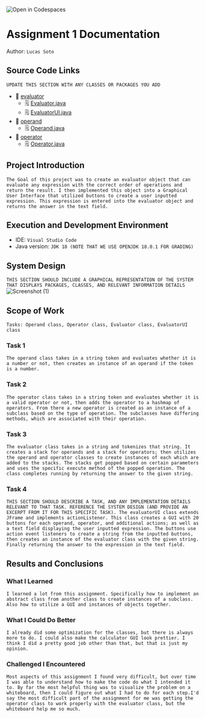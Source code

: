 ![Open in Codespaces](https://classroom.github.com/assets/open-in-codespaces-abfff4d4e15f9e1bd8274d9a39a0befe03a0632bb0f153d0ec72ff541cedbe34.svg)

# Assignment 1 Documentation

Author: `Lucas Soto`

## Source Code Links

`UPDATE THIS SECTION WITH ANY CLASSES OR PACKAGES YOU ADD`

- :open_file_folder: [evaluator](../evaluator)
  - :spiral_notepad: [Evaluator.java](../evaluator/Evaluator.java)
  - :spiral_notepad: [EvaluatorUI.java](../evaluator/EvaluatorUI.java)
- :open_file_folder: [operand](../operand/)
  - :spiral_notepad: [Operand.java](../operand/Operand.java)
- :open_file_folder: [operator](../operator)
  - :spiral_notepad: [Operator.java](../operator/Operator.java)

## Project Introduction

`The Goal of this project was to create an evaluator object that can evaluate any expression with the correct order of operations and return the result. I then implemented this object into a Graphical User Interface that utilized buttons to create a user inputted expression. This expression is entered into the evaluator object and returns the answer in the text field.`

## Execution and Development Environment

- IDE: `Visual Studio Code`
- Java version: `JDK 18 (NOTE THAT WE USE OPENJDK 18.0.1 FOR GRADING)`

## System Design

`THIS SECTION SHOULD INCLUDE A GRAPHICAL REPRESENTATION OF THE SYSTEM THAT DISPLAYS PACKAGES, CLASSES, AND RELEVANT INFORMATION DETAILS`
![Screenshot (1)](https://user-images.githubusercontent.com/100500412/191126174-0463828b-ab4d-4e24-97c7-8c073311d4a5.png)


## Scope of Work

`Tasks: Operand class, Operator class, Evaluator class, EvaluatorUI class`

### Task 1

`The operand class takes in a string token and evaluates whether it is a number or not, then creates an instance of an operand if the token is a number.`

### Task 2

`The operator class takes in a string token and evaluates whether it is a valid operator or not, then adds the operator to a hashmap of operators. From there a new operator is created as an instance of a subclass based on the type of operation. The subclasses have differing methods, which are associated with their operation.`

### Task 3

`The evaluator class takes in a string and tokenizes that string. It creates a stack for operands and a stack for operators; then utilizes the operand and operator classes to create instances of each which are added to the stacks. The stacks get popped based on certain parameters and uses the specific execute method of the popped operation. The class completes running by returning the answer to the given string.`

### Task 4

`THIS SECTION SHOULD DESCRIBE A TASK, AND ANY IMPLEMENTATION DETAILS RELEVANT TO THAT TASK. REFERENCE THE SYSTEM DESIGN (AND PROVIDE AN EXCERPT FROM IT FOR THIS SPECIFIC TASK). The evaluatorUI class extends JFrame and implements actionListener. This class creates a GUI with 20 buttons for each operand, operator, and additional actions; as well as a text field displaying the user inputted expression. The buttons use action event listeners to create a string from the inputted buttons, then creates an instance of the evaluator class with the given string. Finally returning the answer to the expression in the text field.`

## Results and Conclusions

### What I Learned

`I learned a lot from this assignment. Specifically how to implement an abstract class from another class to create instances of a subclass. Also how to utilize a GUI and instances of objects together.`

### What I Could Do Better

`I already did some optimization for the classes, but there is always more to do. I could also make the calculator GUI look prettier. I think I did a pretty good job other than that, but that is just my opinion.`

### Challenged I Encountered

`Most aspects of this assignment I found very difficult, but over time I was able to understand how to make the code do what I intended it to. By far the most helpful thing was to visualize the problem on a whiteboard, then I could figure out what I had to do for each step.I'd say the most difficult part of the assignment for me was getting the operator class to work properly with the evaluator class, but the whiteboard help me so much.`
